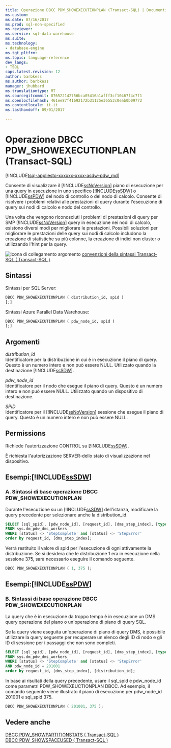 ```yaml
---
title: Operazione DBCC PDW_SHOWEXECUTIONPLAN (Transact-SQL) | Documenti Microsoft
ms.custom: 
ms.date: 07/16/2017
ms.prod: sql-non-specified
ms.reviewer: 
ms.service: sql-data-warehouse
ms.suite: 
ms.technology:
- database-engine
ms.tgt_pltfrm: 
ms.topic: language-reference
dev_langs:
- TSQL
caps.latest.revision: 12
author: barbkess
ms.author: barbkess
manager: jhubbard
ms.translationtype: MT
ms.sourcegitcommit: 876522142756bca05416a1afff3cf10467f4c7f1
ms.openlocfilehash: 461ee87f41692172b31125e36553c0eab0b09772
ms.contentlocale: it-it
ms.lasthandoff: 09/01/2017

---
```

# <a name="dbcc-pdwshowexecutionplan-transact-sql"></a>Operazione DBCC PDW_SHOWEXECUTIONPLAN (Transact-SQL)
[!INCLUDE[tsql-appliesto-xxxxxx-xxxx-asdw-pdw_md](../../includes/tsql-appliesto-xxxxxx-xxxx-asdw-pdw-md.md)]

Consente di visualizzare il [!INCLUDE[ssNoVersion](../../includes/ssnoversion-md.md)] piano di esecuzione per una query in esecuzione in uno specifico [!INCLUDE[ssSDW](../../includes/sssdw-md.md)] o [!INCLUDE[ssPDW](../../includes/sspdw-md.md)] del nodo di controllo o del nodo di calcolo. Consente di risolvere i problemi relativi alle prestazioni di query durante l'esecuzione di query sui nodi di calcolo e nodo del controllo.
  
Una volta che vengono riconosciuti i problemi di prestazioni di query per SMP [!INCLUDE[ssNoVersion](../../includes/ssnoversion-md.md)] query in esecuzione nei nodi di calcolo, esistono diversi modi per migliorare le prestazioni. Possibili soluzioni per migliorare le prestazioni delle query sui nodi di calcolo includono la creazione di statistiche su più colonne, la creazione di indici non cluster o utilizzando l'hint per la query.
  
![Icona di collegamento argomento](../../database-engine/configure-windows/media/topic-link.gif "icona Collegamento argomento") [convenzioni della sintassi Transact-SQL &#40; Transact-SQL &#41;](../../t-sql/language-elements/transact-sql-syntax-conventions-transact-sql.md)
  
## <a name="syntax"></a>Sintassi  
Sintassi per SQL Server:

```sql
DBCC PDW_SHOWEXECUTIONPLAN ( distribution_id, spid )  
[;]  
```  
Sintassi Azure Parallel Data Warehouse:
  
```sql
DBCC PDW_SHOWEXECUTIONPLAN ( pdw_node_id, spid )  
[;]  
```  
  
## <a name="arguments"></a>Argomenti  
 *distribution_id*  
 Identificatore per la distribuzione in cui è in esecuzione il piano di query. Questo è un numero intero e non può essere NULL. Utilizzato quando la destinazione [!INCLUDE[ssSDW](../../includes/sssdw-md.md)].  
  
 *pdw_node_id*  
 Identificatore per il nodo che esegue il piano di query. Questo è un numero intero e non può essere NULL. Utilizzato quando un dispositivo di destinazione.  
  
 *SPID*  
 Identificatore per il [!INCLUDE[ssNoVersion](../../includes/ssnoversion-md.md)] sessione che esegue il piano di query. Questo è un numero intero e non può essere NULL.  
  
## <a name="permissions"></a>Permissions  
 Richiede l'autorizzazione CONTROL su [!INCLUDE[ssSDW](../../includes/sssdw-md.md)].  
  
È richiesta l'autorizzazione SERVER-dello stato di visualizzazione nel dispositivo.
  
## <a name="examples-includesssdwincludessssdw-mdmd"></a>Esempi:[!INCLUDE[ssSDW](../../includes/sssdw-md.md)]  
  
### <a name="a-dbcc-pdwshowexecutionplan-basic-syntax"></a>A. Sintassi di base operazione DBCC PDW_SHOWEXECUTIONPLAN  
 Durante l'esecuzione su un [!INCLUDE[ssSDW](../../includes/sssdw-md.md)] dell'istanza, modificare la query precedente per selezionare anche la distribution_id.  
  
```sql
SELECT [sql_spid], [pdw_node_id], [request_id], [dms_step_index], [type], [start_time], [end_time], [status], [distribution_id]  
FROM sys.dm_pdw_dms_workers   
WHERE [status] <> 'StepComplete' and [status] <> 'StepError'  
order by request_id, [dms_step_index];  
```  
  
Verrà restituito il valore di spid per l'esecuzione di ogni attivamente la distribuzione. Se si desidera che le distribuzione 1 era in esecuzione nella sessione 375, sarà necessario eseguire il comando seguente.
  
```sql
DBCC PDW_SHOWEXECUTIONPLAN ( 1, 375 );  
```  

## <a name="examples-includesspdwincludessspdw-mdmd"></a>Esempi:[!INCLUDE[ssPDW](../../includes/sspdw-md.md)]  
### <a name="b-dbcc-pdwshowexecutionplan-basic-syntax"></a>B. Sintassi di base operazione DBCC PDW_SHOWEXECUTIONPLAN  
 La query che è in esecuzione da troppo tempo è in esecuzione un DMS query operazione del piano o un'operazione di piano di query SQL.  
  
Se la query viene eseguita un'operazione di piano di query DMS, è possibile utilizzare la query seguente per recuperare un elenco degli ID di nodo e gli ID di sessione per i passaggi che non sono completi.
  
```sql
SELECT [sql_spid], [pdw_node_id], [request_id], [dms_step_index], [type], [start_time], [end_time], [status]   
FROM sys.dm_pdw_dms_workers   
WHERE [status] <> 'StepComplete' and [status] <> 'StepError'  
AND pdw_node_id = 201001   
order by request_id, [dms_step_index], [distribution_id];  
```  
  
In base ai risultati della query precedente, usare il sql_spid e pdw_node_id come parametri PDW_SHOWEXEUCTIONPLAN DBCC. Ad esempio, il comando seguente viene illustrato il piano di esecuzione per pdw_node_id 201001 e sql_spid 375.
  
```sql
DBCC PDW_SHOWEXECUTIONPLAN ( 201001, 375 );  
```  

## <a name="see-also"></a>Vedere anche
[DBCC PDW_SHOWPARTITIONSTATS &#40; Transact-SQL &#41;](dbcc-pdw-showpartitionstats-transact-sql.md)  
[DBCC PDW_SHOWSPACEUSED &#40; Transact-SQL &#41;](dbcc-pdw-showspaceused-transact-sql.md)
